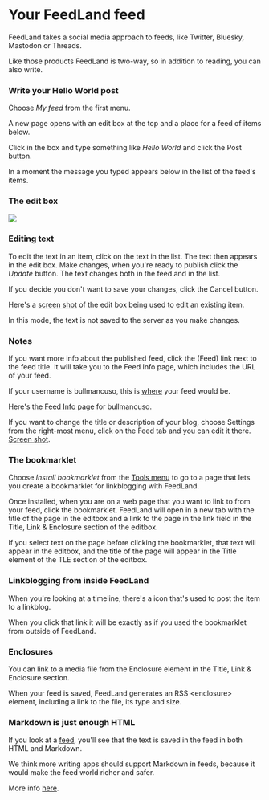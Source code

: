 # Your FeedLand feed 

FeedLand takes a social media approach to feeds, like Twitter, Bluesky, Mastodon or Threads. 

Like those products FeedLand is two-way, so in addition to reading, you can also write. 

### Write your Hello World post

Choose <i>My feed</i> from the first menu.  

A new page opens with an edit box at the top and a place for a feed of items below. 

Click in the box and type something like <i>Hello World</i> and click the Post button.

In a moment the message you typed appears below in the list of the feed's items. 

### The edit box

<img src="https://imgs.scripting.com/2023/08/01/editbox2.png">

### Editing text

To edit the text in an item, click on the text in the list. The text then appears in the edit box. Make changes, when you're ready to publish click the <i>Update</i> button. The text changes both in the feed and in the list. 

If you decide you don't want to save your changes, click the Cancel button. 

Here's a <a href="http://scripting.com/images/2022/11/08/editboxbeingusedtoedittext.png">screen shot</a> of the edit box being used to edit an existing item.

In this mode, the text is not saved to the server as you make changes. 

### Notes

If you want more info about the published feed, click the (Feed) link next to the feed title. It will take you to the Feed Info page, which includes the URL of your feed. 

If your username is bullmancuso, this is <a href="http://data.feedland.org/feeds/bullmancuso.xml">where</a> your feed would be. 

Here's the <a href="http://feedland.org/?feedurl=http%3A%2F%2Fdata.feedland.org%2Ffeeds%2Fbullmancuso.xml">Feed Info page</a> for bullmancuso.

If you want to change the title or description of your blog, choose Settings from the right-most menu, click on the Feed tab and you can edit it there. <a href="http://scripting.com/images/2022/11/08/settingsdialogscreen.png">Screen shot</a>.

### The bookmarklet

Choose <i>Install bookmarklet</i> from the <a href="https://imgs.scripting.com/2023/08/19/installBookmarklet.png">Tools menu</a> to go to a page that lets you create a bookmarklet for linkblogging with FeedLand. 

Once installed, when you are on a web page that you want to link to from your feed, click the bookmarklet. FeedLand will open in a new tab with the title of the page in the editbox and a link to the page in the link field in the Title, Link & Enclosure section of the editbox. 

If you select text on the page before clicking the bookmarklet, that text will appear in the editbox, and the title of the page will appear in the Title element of the TLE section of the editbox.

### Linkblogging from inside FeedLand

When you're looking at a timeline, there's a <i class="fa fa-retweet"></i> icon that's used to post the item to a linkblog. 

When you click that link it will be exactly as if you used the bookmarklet from outside of FeedLand.

### Enclosures

You can link to a media file from the Enclosure element in the Title, Link & Enclosure section. 

When your feed is saved, FeedLand generates an RSS &lt;enclosure> element, including a link to the file, its type and size.

### Markdown is just enough HTML

If you look at a <a href="http://data.feedland.org/feeds/davewiner.xml">feed</a>, you'll see that the text is saved in the feed in both HTML and Markdown. 

We think more writing apps should support Markdown in feeds, because it would make the feed world richer and safer. 

More info <a href="http://scripting.com/2022/08/25/210902.html?title=markdownIsJustEnoughHtml">here</a>. 

